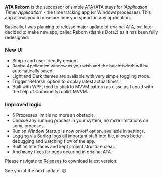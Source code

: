 **ATA Reborn** is the successor of simple [ATA](https://github.com/villaclara/ATA) (ATA stays for _'Application Timer Application'_ - the time tracking app for Windows processes). 
This app allows you to measure time you spend on any application. 


Basically, I was planning to release major update of original ATA, but later decided to make new app, called Reborn (thanks Dota2) as it has been fully redesigned:

### New UI
- Simple and user friendly design.
- Resize Application window as you wish and the height/width will be automatically saved.
- Light and Dark themes are available with very simple toggling mode.
- Trigger 'Refresh' option to display latest actual times.
- Built with WPF, tried to stick to MVVM pattern as close as I could with the help of CommunityToolkit.MVVM.

### Improved logic
- 5 Processes limit is no more an obstacle.
- Choose any running process in your system, no more limitations on some proceses.
- Run on Window Startup is now on/off option, available in settings.
- Logging via Serilog logs all important stuff into file, allows better debugging and watching flow of the app.
- Built on Interfaces and kept project structure clear.
- And many fixes for bugs occuring in original ATA.



Please navigate to [Releases](https://github.com/villaclara/ATA/releases) to download latest version.

See you at the next update! :smile:
